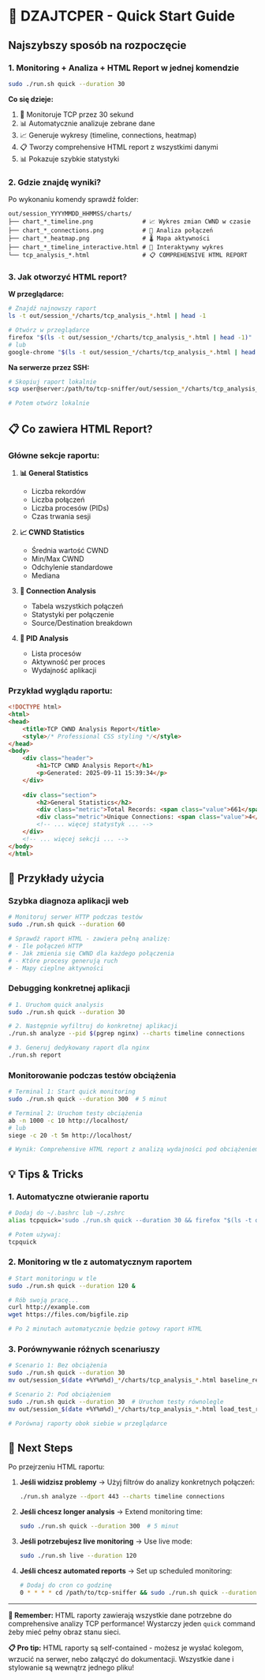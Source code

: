 # 🚀 DZAJTCPER - Quick Start Guide

## Najszybszy sposób na rozpoczęcie

### 1. Monitoring + Analiza + HTML Report w jednej komendzie
```bash
sudo ./run.sh quick --duration 30
```

**Co się dzieje:**
1. 🎯 Monitoruje TCP przez 30 sekund
2. 📊 Automatycznie analizuje zebrane dane  
3. 📈 Generuje wykresy (timeline, connections, heatmap)
4. 📋 Tworzy comprehensive HTML report z wszystkimi danymi
5. 📊 Pokazuje szybkie statystyki

### 2. Gdzie znajdę wyniki?

Po wykonaniu komendy sprawdź folder:
```
out/session_YYYYMMDD_HHMMSS/charts/
├── chart_*_timeline.png              # 📈 Wykres zmian CWND w czasie
├── chart_*_connections.png           # 🔗 Analiza połączeń  
├── chart_*_heatmap.png               # 🌡️ Mapa aktywności
├── chart_*_timeline_interactive.html # 🎯 Interaktywny wykres
└── tcp_analysis_*.html               # 📋 COMPREHENSIVE HTML REPORT
```

### 3. Jak otworzyć HTML report?

**W przeglądarce:**
```bash
# Znajdź najnowszy raport
ls -t out/session_*/charts/tcp_analysis_*.html | head -1

# Otwórz w przeglądarce
firefox "$(ls -t out/session_*/charts/tcp_analysis_*.html | head -1)"
# lub
google-chrome "$(ls -t out/session_*/charts/tcp_analysis_*.html | head -1)"
```

**Na serwerze przez SSH:**
```bash
# Skopiuj raport lokalnie
scp user@server:/path/to/tcp-sniffer/out/session_*/charts/tcp_analysis_*.html .

# Potem otwórz lokalnie
```

## 📋 Co zawiera HTML Report?

### Główne sekcje raportu:

1. **📊 General Statistics**
   - Liczba rekordów
   - Liczba połączeń  
   - Liczba procesów (PIDs)
   - Czas trwania sesji

2. **📈 CWND Statistics**
   - Średnia wartość CWND
   - Min/Max CWND
   - Odchylenie standardowe
   - Mediana

3. **🔗 Connection Analysis**
   - Tabela wszystkich połączeń
   - Statystyki per połączenie
   - Source/Destination breakdown

4. **📡 PID Analysis** 
   - Lista procesów
   - Aktywność per proces
   - Wydajność aplikacji

### Przykład wyglądu raportu:

```html
<!DOCTYPE html>
<html>
<head>
    <title>TCP CWND Analysis Report</title>
    <style>/* Professional CSS styling */</style>
</head>
<body>
    <div class="header">
        <h1>TCP CWND Analysis Report</h1>
        <p>Generated: 2025-09-11 15:39:34</p>
    </div>
    
    <div class="section">
        <h2>General Statistics</h2>
        <div class="metric">Total Records: <span class="value">661</span></div>
        <div class="metric">Unique Connections: <span class="value">4</span></div>
        <!-- ... więcej statystyk ... -->
    </div>
    <!-- ... więcej sekcji ... -->
</body>
</html>
```

## 🎯 Przykłady użycia

### Szybka diagnoza aplikacji web
```bash
# Monitoruj serwer HTTP podczas testów
sudo ./run.sh quick --duration 60

# Sprawdź raport HTML - zawiera pełną analizę:
# - Ile połączeń HTTP
# - Jak zmienia się CWND dla każdego połączenia  
# - Które procesy generują ruch
# - Mapy cieplne aktywności
```

### Debugging konkretnej aplikacji
```bash
# 1. Uruchom quick analysis
sudo ./run.sh quick --duration 30

# 2. Następnie wyfiltruj do konkretnej aplikacji
./run.sh analyze --pid $(pgrep nginx) --charts timeline connections

# 3. Generuj dedykowany raport dla nginx
./run.sh report
```

### Monitorowanie podczas testów obciążenia
```bash
# Terminal 1: Start quick monitoring
sudo ./run.sh quick --duration 300  # 5 minut

# Terminal 2: Uruchom testy obciążenia
ab -n 1000 -c 10 http://localhost/
# lub 
siege -c 20 -t 5m http://localhost/

# Wynik: Comprehensive HTML report z analizą wydajności pod obciążeniem
```

## 💡 Tips & Tricks

### 1. Automatyczne otwieranie raportu
```bash
# Dodaj do ~/.bashrc lub ~/.zshrc
alias tcpquick='sudo ./run.sh quick --duration 30 && firefox "$(ls -t out/session_*/charts/tcp_analysis_*.html | head -1)"'

# Potem używaj:
tcpquick
```

### 2. Monitoring w tle z automatycznym raportem
```bash
# Start monitoringu w tle
sudo ./run.sh quick --duration 120 &

# Rób swoją pracę...
curl http://example.com
wget https://files.com/bigfile.zip

# Po 2 minutach automatycznie będzie gotowy raport HTML
```

### 3. Porównywanie różnych scenariuszy  
```bash
# Scenario 1: Bez obciążenia
sudo ./run.sh quick --duration 30
mv out/session_$(date +%Y%m%d)_*/charts/tcp_analysis_*.html baseline_report.html

# Scenario 2: Pod obciążeniem  
sudo ./run.sh quick --duration 30  # Uruchom testy równolegle
mv out/session_$(date +%Y%m%d)_*/charts/tcp_analysis_*.html load_test_report.html

# Porównaj raporty obok siebie w przeglądarce
```

## 🚀 Next Steps

Po przejrzeniu HTML raportu:

1. **Jeśli widzisz problemy** → Użyj filtrów do analizy konkretnych połączeń:
   ```bash
   ./run.sh analyze --dport 443 --charts timeline connections
   ```

2. **Jeśli chcesz longer analysis** → Extend monitoring time:
   ```bash
   sudo ./run.sh quick --duration 300  # 5 minut
   ```

3. **Jeśli potrzebujesz live monitoring** → Use live mode:
   ```bash
   sudo ./run.sh live --duration 120
   ```

4. **Jeśli chcesz automated reports** → Set up scheduled monitoring:
   ```bash
   # Dodaj do cron co godzinę
   0 * * * * cd /path/to/tcp-sniffer && sudo ./run.sh quick --duration 60
   ```

---

**🎯 Remember:** HTML raporty zawierają wszystkie dane potrzebne do comprehensive analizy TCP performance! Wystarczy jeden `quick` command żeby mieć pełny obraz stanu sieci. 

**📋 Pro tip:** HTML raporty są self-contained - możesz je wysłać kolegom, wrzucić na serwer, nebo załączyć do dokumentacji. Wszystkie dane i stylowanie są wewnątrz jednego pliku!
